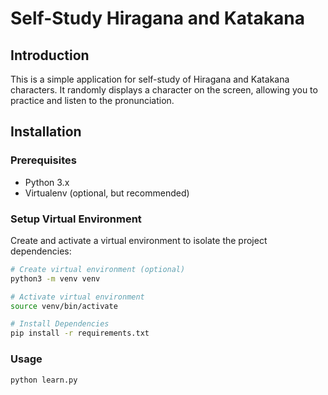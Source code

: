 # Self-Study Hiragana and Katakana

## Introduction

This is a simple application for self-study of Hiragana and Katakana characters. It randomly displays a character on the screen, allowing you to practice and listen to the pronunciation.

## Installation

### Prerequisites

- Python 3.x
- Virtualenv (optional, but recommended)

### Setup Virtual Environment

Create and activate a virtual environment to isolate the project dependencies:

```bash
# Create virtual environment (optional)
python3 -m venv venv

# Activate virtual environment
source venv/bin/activate

# Install Dependencies
pip install -r requirements.txt
```

### Usage
```bash
python learn.py
```
